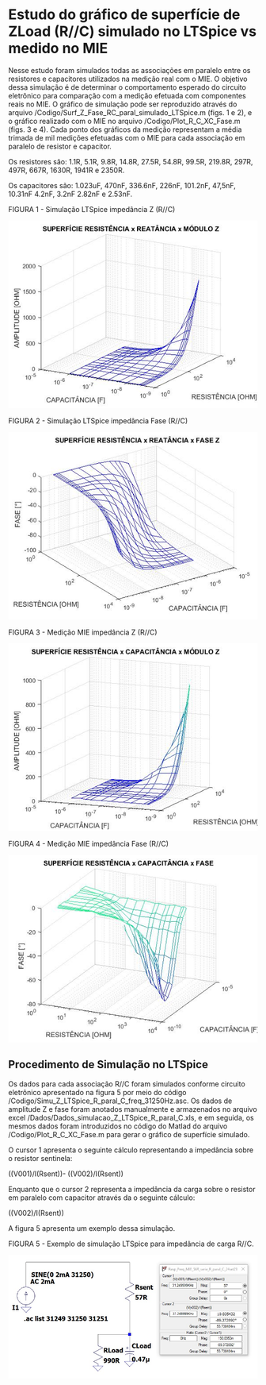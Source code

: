 # Estudo do gráfico de superfície de ZLoad (R//C) simulado no LTSpice vs medido no MIE

Nesse estudo foram simulados todas as associações em paralelo entre os resistores e capacitores utilizados na medição
real com o MIE. O objetivo dessa simulação é de determinar o comportamento esperado do circuito eletrônico 
para comparação com a medição efetuada com componentes reais no MIE. O gráfico de simulação pode ser reproduzido através do
arquivo /Codigo/Surf_Z_Fase_RC_paral_simulado_LTSpice.m (figs. 1 e 2), e o gráfico realizado com o MIE no arquivo /Codigo/Plot_R_C_XC_Fase.m (figs. 3 e 4).
Cada ponto dos gráficos da medição representam a média trimada de mil medições efetuadas com o MIE para cada associação em paralelo de resistor e capacitor.

Os resistores são: 1.1R, 5.1R, 9.8R, 14.8R, 27.5R, 54.8R, 99.5R, 219.8R, 297R, 497R, 667R, 1630R, 1941R e 2350R.

Os capacitores são: 1.023uF, 470nF, 336.6nF, 226nF, 101.2nF, 47,5nF, 10.31nF 4.2nF, 3.2nF 2.82nF e 2.53nF.

FIGURA 1 - Simulação LTSpice impedância Z (R//C)

![](Simu_LTSpise_R_C_Z.jpg) 

FIGURA 2 - Simulação LTSpice impedância Fase (R//C)

![](Simu_LTSpise_R_C_Fase.jpg) 

FIGURA 3 - Medição MIE impedância Z (R//C)

![](Medicao_MIE_R_C_Z.jpg) 

FIGURA 4 - Medição MIE impedância Fase (R//C)

![](Medicao_MIE_R_C_Fase.jpg) 


## Procedimento de Simulação no LTSpice

Os dados para cada associação R//C foram simulados conforme circuito eletrônico apresentado na figura 5 por meio do código
/Codigo/Simu_Z_LTSpice_R_paral_C_freq_31250Hz.asc.
Os dados de amplitude Z e fase foram anotados manualmente e armazenados no arquivo excel /Dados/Dados_simulacao_Z_LTSpice_R_paral_C.xls, e
em seguida, os mesmos dados foram introduzidos no código do Matlad do arquivo /Codigo/Plot_R_C_XC_Fase.m para gerar o gráfico de superfície simulado.

O cursor 1 apresenta o seguinte cálculo representando a impedância sobre o resistor sentinela:

((V001)/I(Rsent))- ((V002)/I(Rsent))

Enquanto que o cursor 2 representa a impedância da carga sobre o resistor em paralelo com capacitor através da o seguinte cálculo:

((V002)/I(Rsent))

A figura 5 apresenta um exemplo dessa simulação.

FIGURA 5 - Exemplo de simulação LTSpice para impedância de carga R//C.

![](ExemploMedZloadLTSpice.jpg)

